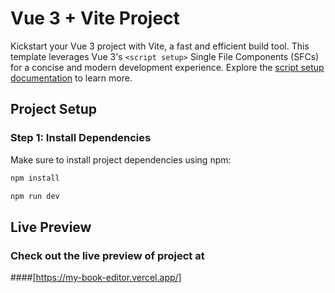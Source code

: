 # Vue 3 + Vite Project

Kickstart your Vue 3 project with Vite, a fast and efficient build tool. This template leverages Vue 3's `<script setup>` Single File Components (SFCs) for a concise and modern development experience. Explore the [script setup documentation](https://v3.vuejs.org/api/sfc-script-setup.html#sfc-script-setup) to learn more.

## Project Setup

### Step 1: Install Dependencies

Make sure to install project dependencies using npm:

```bash
npm install

npm run dev

```

## Live Preview
### Check out the live preview of project at 
####[https://my-book-editor.vercel.app/]
